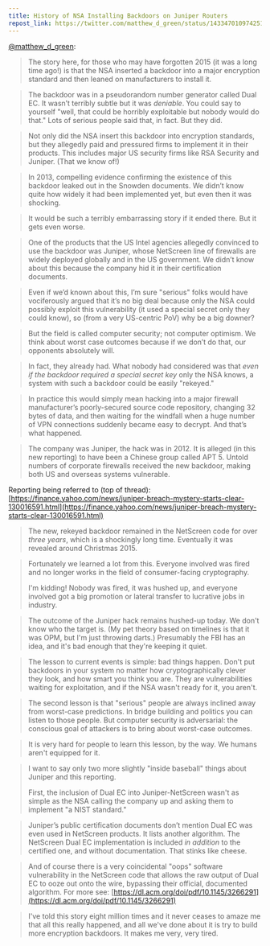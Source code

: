 ```yaml
---
title: History of NSA Installing Backdoors on Juniper Routers
repost_link: https://twitter.com/matthew_d_green/status/1433470109742518273
---
```


[@matthew_d_green](https://twitter.com/matthew_d_green):

> The story here, for those who may have forgotten 2015 (it was a long time ago!) is that the NSA inserted a backdoor into a major encryption standard and then leaned on manufacturers to install it.

> The backdoor was in a pseudorandom number generator called Dual EC. It wasn’t terribly subtle but it was _deniable_. You could say to yourself "well, that could be horribly exploitable but nobody would do that." Lots of serious people said that, in fact. But they did.

> Not only did the NSA insert this backdoor into encryption standards, but they allegedly paid and pressured firms to implement it in their products. This includes major US security firms like RSA Security and Juniper. (That we know of!)

> In 2013, compelling evidence confirming the existence of this backdoor leaked out in the Snowden documents. We didn’t know quite how widely it had been implemented yet, but even then it was shocking.

> It would be such a terribly embarrassing story if it ended there. But it gets even worse.

> One of the products that the US Intel agencies allegedly convinced to use the backdoor was Juniper, whose NetScreen line of firewalls are widely deployed globally and in the US government. We didn’t know about this because the company hid it in their certification documents.

> Even if we’d known about this, I’m sure "serious" folks would have vociferously argued that it’s no big deal because only the NSA could possibly exploit this vulnerability (it used a special secret only they could know), so (from a very US-centric PoV) why be a big downer?

> But the field is called computer security; not computer optimism. We think about worst case outcomes because if we don’t do that, our opponents absolutely will.

> In fact, they already had. What nobody had considered was that _even if the backdoor required a special secret key_ only the NSA knows, a system with such a backdoor could be easily "rekeyed."

> In practice this would simply mean hacking into a major firewall manufacturer’s poorly-secured source code repository, changing 32 bytes of data, and then waiting for the windfall when a huge number of VPN connections suddenly became easy to decrypt. And that’s what happened.

> The company was Juniper, the hack was in 2012. It is alleged (in this new reporting) to have been a Chinese group called APT 5. Untold numbers of corporate firewalls received the new backdoor, making both US and overseas systems vulnerable.

Reporting being referred to (top of thread): [https://finance.yahoo.com/news/juniper-breach-mystery-starts-clear-130016591.html](https://finance.yahoo.com/news/juniper-breach-mystery-starts-clear-130016591.html)

> The new, rekeyed backdoor remained in the NetScreen code for over _three years_, which is a shockingly long time. Eventually it was revealed around Christmas 2015.

> Fortunately we learned a lot from this. Everyone involved was fired and no longer works in the field of consumer-facing cryptography.
>
> I'm kidding! Nobody was fired, it was hushed up, and everyone involved got a big promotion or lateral transfer to lucrative jobs in industry.

> The outcome of the Juniper hack remains hushed-up today. We don't know who the target is. (My pet theory based on timelines is that it was OPM, but I'm just throwing darts.) Presumably the FBI has an idea, and it's bad enough that they're keeping it quiet.

> The lesson to current events is simple: bad things happen. Don't put backdoors in your system no matter how cryptographically clever they look, and how smart you think you are. They are vulnerabilities waiting for exploitation, and if the NSA wasn't ready for it, you aren't.

> The second lesson is that "serious" people are always inclined away from worst-case predictions. In bridge building and politics you can listen to those people. But computer security is adversarial: the conscious goal of attackers is to bring about worst-case outcomes.

> It is very hard for people to learn this lesson, by the way. We humans aren't equipped for it.

> I want to say only two more slightly "inside baseball" things about Juniper and this reporting.
>
> First, the inclusion of Dual EC into Juniper-NetScreen wasn't as simple as the NSA calling the company up and asking them to implement "a NIST standard."

> Juniper’s public certification documents don’t mention Dual EC was even used in NetScreen products. It lists another algorithm. The NetScreen Dual EC implementation is included _in addition_ to the certified one, and without documentation. That stinks like cheese.

> And of course there is a very coincidental "oops" software vulnerability in the NetScreen code that allows the raw output of Dual EC to ooze out onto the wire, bypassing their official, documented algorithm. For more see: [https://dl.acm.org/doi/pdf/10.1145/3266291](https://dl.acm.org/doi/pdf/10.1145/3266291)

> I've told this story eight million times and it never ceases to amaze me that all this really happened, and all we've done about it is try to build more encryption backdoors. It makes me very, very tired.
